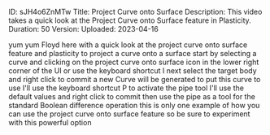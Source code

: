 ID: sJH4o6ZnMTw
Title: Project Curve onto Surface
Description: This video takes a quick look at the Project Curve onto Surface feature in Plasticity.
Duration: 50
Version: 
Uploaded: 2023-04-16

yum yum Floyd here with a quick look at
the project curve onto surface feature
and plasticity to project a curve onto a
surface start by selecting a curve and
clicking on the project curve onto
surface icon in the lower right corner
of the UI or use the keyboard shortcut I
next select the target body and right
click to commit
a new Curve will be generated to put
this curve to use I'll use the keyboard
shortcut P to activate the pipe tool
I'll use the default values and right
click to commit then use the pipe as a
tool for the standard Boolean difference
operation this is only one example of
how you can use the project curve onto
surface feature so be sure to experiment
with this powerful option
